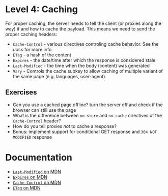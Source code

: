 # Level 4: Caching
For proper caching, the server needs to tell the client (or proxies along the way) if and how to cache the payload. This means we need to send the proper caching headers:
- `Cache-Control` - various directives controling cache behavior. See the docs for more info
- `ETag` - a hash of the content
- `Expires` - the date/time after which the response is considered stale
- `Last-Modified` - the time when the body (content) was generated
- `Vary` - Controls the cache subkey to allow caching of multiple variant of the same page (e.g. languages, user-agent)

## Exercises
- Can you use a cached page offline? turn the server off and check if the browser can still use the page
- What is the difference between `no-store` and `no-cache` directives of the `Cache-Control` header?
- How do you tell proxies _not_ to cache a response?
- Bonus: implement support for conditional GET response and `304 NOT MODIFIED` response

# Documentation
- [`Last-Modified` on MDN](https://developer.mozilla.org/en-US/docs/Web/HTTP/Headers/Last-Modified)
- [`Expires` on MDN](https://developer.mozilla.org/en-US/docs/Web/HTTP/Headers/Expires)
- [`Cache-Control` on MDN](https://developer.mozilla.org/en-US/docs/Web/HTTP/Headers/Cache-Control)
- [`ETag` on MDN](https://developer.mozilla.org/en-US/docs/Web/HTTP/Headers/ETag)